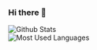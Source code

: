 ### Hi there 👋

<!--
**fanxing9420/fanxing9420** is a ✨ _special_ ✨ repository because its `README.md` (this file) appears on your GitHub profile.

Here are some ideas to get you started:

- 🔭 I’m currently working on ...
- 🌱 I’m currently learning ...
- 👯 I’m looking to collaborate on ...
- 🤔 I’m looking for help with 111
- 💬 Ask me about ...
- 📫 How to reach me: ...
- 😄 Pronouns: ...
- ⚡ Fun fact: ...
-->
![Github Stats](https://github-readme-stats.vercel.app/api?username=fanxing9420&show_icons=true&theme=dark&count_private=true)<br>
![Most Used Languages](https://github-readme-stats.vercel.app/api/top-langs/?username=fanxing9420&theme=dark&layout=compact)
